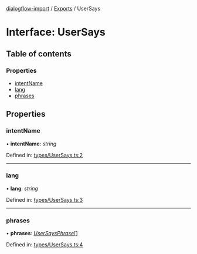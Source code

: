 [dialogflow-import](../README.md) / [Exports](../modules.md) / UserSays

# Interface: UserSays

## Table of contents

### Properties

- [intentName](usersays.md#intentname)
- [lang](usersays.md#lang)
- [phrases](usersays.md#phrases)

## Properties

### intentName

• **intentName**: *string*

Defined in: [types/UserSays.ts:2](https://github.com/edupsousa/dialogflow-import/blob/67be62f/src/types/UserSays.ts#L2)

___

### lang

• **lang**: *string*

Defined in: [types/UserSays.ts:3](https://github.com/edupsousa/dialogflow-import/blob/67be62f/src/types/UserSays.ts#L3)

___

### phrases

• **phrases**: [*UserSaysPhrase*](usersaysphrase.md)[]

Defined in: [types/UserSays.ts:4](https://github.com/edupsousa/dialogflow-import/blob/67be62f/src/types/UserSays.ts#L4)
